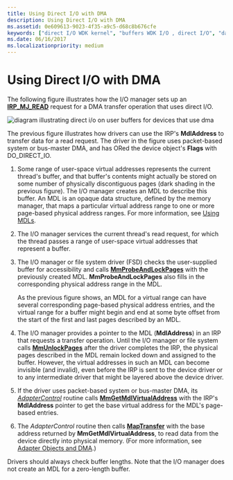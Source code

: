 ```yaml
---
title: Using Direct I/O with DMA
description: Using Direct I/O with DMA
ms.assetid: 0e609613-9023-4f35-a9c5-d68c8b676cfe
keywords: ["direct I/O WDK kernel", "buffers WDK I/O , direct I/O", "data buffers WDK I/O , direct I/O", "I/O WDK kernel , direct I/O", "DMA transfers WDK kernel , direct I/O"]
ms.date: 06/16/2017
ms.localizationpriority: medium
---
```


# Using Direct I/O with DMA





The following figure illustrates how the I/O manager sets up an [**IRP\_MJ\_READ**](https://docs.microsoft.com/windows-hardware/drivers/kernel/irp-mj-read) request for a DMA transfer operation that uses direct I/O.

![diagram illustrating direct i/o on user buffers for devices that use dma](images/3mdldrct.png)

The previous figure illustrates how drivers can use the IRP's **MdlAddress** to transfer data for a read request. The driver in the figure uses packet-based system or bus-master DMA, and has ORed the device object's **Flags** with DO\_DIRECT\_IO.

1.  Some range of user-space virtual addresses represents the current thread's buffer, and that buffer's contents might actually be stored on some number of physically discontiguous pages (dark shading in the previous figure). The I/O manager creates an MDL to describe this buffer. An MDL is an opaque data structure, defined by the memory manager, that maps a particular virtual address range to one or more page-based physical address ranges. For more information, see [Using MDLs](using-mdls.md).

2.  The I/O manager services the current thread's read request, for which the thread passes a range of user-space virtual addresses that represent a buffer.

3.  The I/O manager or file system driver (FSD) checks the user-supplied buffer for accessibility and calls [**MmProbeAndLockPages**](https://docs.microsoft.com/windows-hardware/drivers/ddi/content/wdm/nf-wdm-mmprobeandlockpages) with the previously created MDL. **MmProbeAndLockPages** also fills in the corresponding physical address range in the MDL.

    As the previous figure shows, an MDL for a virtual range can have several corresponding page-based physical address entries, and the virtual range for a buffer might begin and end at some byte offset from the start of the first and last pages described by an MDL.

4.  The I/O manager provides a pointer to the MDL (**MdlAddress**) in an IRP that requests a transfer operation. Until the I/O manager or file system calls [**MmUnlockPages**](https://docs.microsoft.com/windows-hardware/drivers/ddi/content/wdm/nf-wdm-mmunlockpages) after the driver completes the IRP, the physical pages described in the MDL remain locked down and assigned to the buffer. However, the virtual addresses in such an MDL can become invisible (and invalid), even before the IRP is sent to the device driver or to any intermediate driver that might be layered above the device driver.

5.  If the driver uses packet-based system or bus-master DMA, its [*AdapterControl*](https://docs.microsoft.com/windows-hardware/drivers/ddi/content/wdm/nc-wdm-driver_control) routine calls [**MmGetMdlVirtualAddress**](https://docs.microsoft.com/windows-hardware/drivers/kernel/mm-bad-pointer) with the IRP's **MdlAddress** pointer to get the base virtual address for the MDL's page-based entries.

6.  The *AdapterControl* routine then calls [**MapTransfer**](https://docs.microsoft.com/windows-hardware/drivers/ddi/content/wdm/nc-wdm-pmap_transfer) with the base address returned by **MmGetMdlVirtualAddress**, to read data from the device directly into physical memory. (For more information, see [Adapter Objects and DMA](adapter-objects-and-dma.md).)

Drivers should always check buffer lengths. Note that the I/O manager does not create an MDL for a zero-length buffer.

 

 




